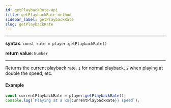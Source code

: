 ```yaml
---
id: getPlaybackRate-api
title: getPlaybackRate method
sidebar_label: getPlaybackRate
slug: getPlaybackRate
---
```


---

**syntax**: `const rate = player.getPlaybackRate()`

**return value**: `Number`

---

Returns the current playback rate. `1` for normal playback, `2` when
playing at double the speed, etc.

#### Example

```js
const currentPlaybackRate = player.getPlaybackRate();
console.log(`Playing at a x${currentPlaybackRate}} speed`);
```
